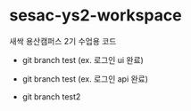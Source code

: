 # sesac-ys2-workspace

새싹 용산캠퍼스 2기 수업용 코드

- git branch test (ex. 로그인 ui 완료)
- git branch test (ex. 로그인 api 완료)

- git branch test2
